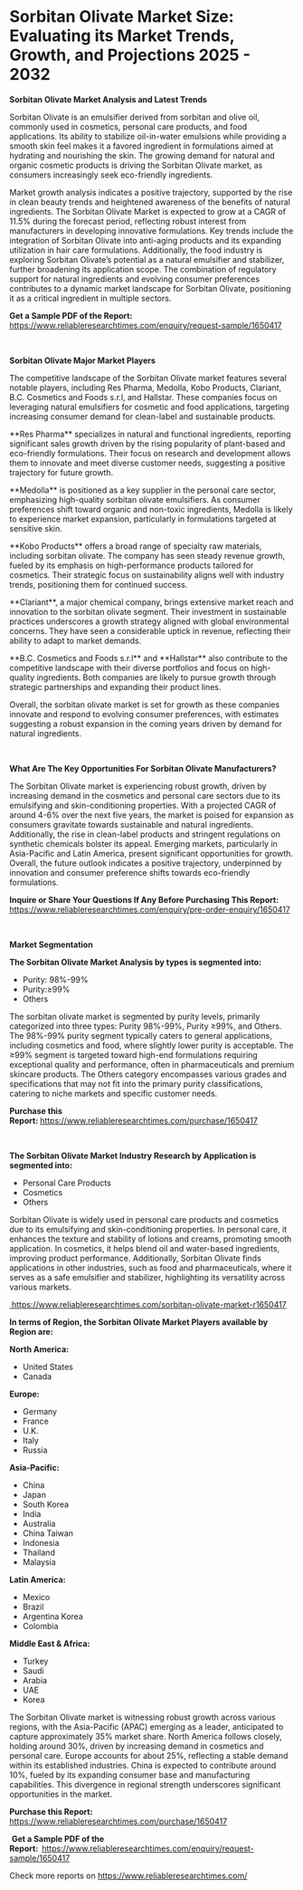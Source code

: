 <p><h1>Sorbitan Olivate Market Size: Evaluating its Market Trends, Growth, and Projections 2025 - 2032</h1></p><p><strong>Sorbitan Olivate Market Analysis and Latest Trends</strong></p>
<p><p>Sorbitan Olivate is an emulsifier derived from sorbitan and olive oil, commonly used in cosmetics, personal care products, and food applications. Its ability to stabilize oil-in-water emulsions while providing a smooth skin feel makes it a favored ingredient in formulations aimed at hydrating and nourishing the skin. The growing demand for natural and organic cosmetic products is driving the Sorbitan Olivate market, as consumers increasingly seek eco-friendly ingredients. </p><p>Market growth analysis indicates a positive trajectory, supported by the rise in clean beauty trends and heightened awareness of the benefits of natural ingredients. The Sorbitan Olivate Market is expected to grow at a CAGR of 11.5% during the forecast period, reflecting robust interest from manufacturers in developing innovative formulations. Key trends include the integration of Sorbitan Olivate into anti-aging products and its expanding utilization in hair care formulations. Additionally, the food industry is exploring Sorbitan Olivate’s potential as a natural emulsifier and stabilizer, further broadening its application scope. The combination of regulatory support for natural ingredients and evolving consumer preferences contributes to a dynamic market landscape for Sorbitan Olivate, positioning it as a critical ingredient in multiple sectors.</p></p>
<p><strong>Get a Sample PDF of the Report:&nbsp;</strong> <a href="https://www.reliableresearchtimes.com/enquiry/request-sample/1650417?utm_campaign=2222&utm_medium=2&utm_source=Github&utm_content=ia&utm_term=31032025&utm_id=sorbitan-olivate">https://www.reliableresearchtimes.com/enquiry/request-sample/1650417</a></p>
<p>&nbsp;</p>
<p><strong>Sorbitan Olivate Major Market Players</strong></p>
<p><p>The competitive landscape of the Sorbitan Olivate market features several notable players, including Res Pharma, Medolla, Kobo Products, Clariant, B.C. Cosmetics and Foods s.r.l, and Hallstar. These companies focus on leveraging natural emulsifiers for cosmetic and food applications, targeting increasing consumer demand for clean-label and sustainable products.</p><p>**Res Pharma** specializes in natural and functional ingredients, reporting significant sales growth driven by the rising popularity of plant-based and eco-friendly formulations. Their focus on research and development allows them to innovate and meet diverse customer needs, suggesting a positive trajectory for future growth.</p><p>**Medolla** is positioned as a key supplier in the personal care sector, emphasizing high-quality sorbitan olivate emulsifiers. As consumer preferences shift toward organic and non-toxic ingredients, Medolla is likely to experience market expansion, particularly in formulations targeted at sensitive skin.</p><p>**Kobo Products** offers a broad range of specialty raw materials, including sorbitan olivate. The company has seen steady revenue growth, fueled by its emphasis on high-performance products tailored for cosmetics. Their strategic focus on sustainability aligns well with industry trends, positioning them for continued success.</p><p>**Clariant**, a major chemical company, brings extensive market reach and innovation to the sorbitan olivate segment. Their investment in sustainable practices underscores a growth strategy aligned with global environmental concerns. They have seen a considerable uptick in revenue, reflecting their ability to adapt to market demands.</p><p>**B.C. Cosmetics and Foods s.r.l** and **Hallstar** also contribute to the competitive landscape with their diverse portfolios and focus on high-quality ingredients. Both companies are likely to pursue growth through strategic partnerships and expanding their product lines.</p><p>Overall, the sorbitan olivate market is set for growth as these companies innovate and respond to evolving consumer preferences, with estimates suggesting a robust expansion in the coming years driven by demand for natural ingredients.</p></p>
<p>&nbsp;</p>
<p><strong>What Are The Key Opportunities For Sorbitan Olivate Manufacturers?</strong></p>
<p><p>The Sorbitan Olivate market is experiencing robust growth, driven by increasing demand in the cosmetics and personal care sectors due to its emulsifying and skin-conditioning properties. With a projected CAGR of around 4-6% over the next five years, the market is poised for expansion as consumers gravitate towards sustainable and natural ingredients. Additionally, the rise in clean-label products and stringent regulations on synthetic chemicals bolster its appeal. Emerging markets, particularly in Asia-Pacific and Latin America, present significant opportunities for growth. Overall, the future outlook indicates a positive trajectory, underpinned by innovation and consumer preference shifts towards eco-friendly formulations.</p></p>
<p><strong>Inquire or Share Your Questions If Any Before Purchasing This Report:</strong> <a href="https://www.reliableresearchtimes.com/enquiry/pre-order-enquiry/1650417?utm_campaign=2222&utm_medium=2&utm_source=Github&utm_content=ia&utm_term=31032025&utm_id=sorbitan-olivate">https://www.reliableresearchtimes.com/enquiry/pre-order-enquiry/1650417</a></p>
<p>&nbsp;</p>
<p><strong>Market Segmentation</strong></p>
<p><strong>The Sorbitan Olivate Market Analysis by types is segmented into:</strong></p>
<p><ul><li>Purity: 98%-99%</li><li>Purity:≥99%</li><li>Others</li></ul></p>
<p><p>The sorbitan olivate market is segmented by purity levels, primarily categorized into three types: Purity 98%-99%, Purity ≥99%, and Others. The 98%-99% purity segment typically caters to general applications, including cosmetics and food, where slightly lower purity is acceptable. The ≥99% segment is targeted toward high-end formulations requiring exceptional quality and performance, often in pharmaceuticals and premium skincare products. The Others category encompasses various grades and specifications that may not fit into the primary purity classifications, catering to niche markets and specific customer needs.</p></p>
<p><strong>Purchase this Report:&nbsp;</strong><a href="https://www.reliableresearchtimes.com/purchase/1650417?utm_campaign=2222&utm_medium=2&utm_source=Github&utm_content=ia&utm_term=31032025&utm_id=sorbitan-olivate">https://www.reliableresearchtimes.com/purchase/1650417</a></p>
<p>&nbsp;</p>
<p><strong>The Sorbitan Olivate Market Industry Research by Application is segmented into:</strong></p>
<p><ul><li>Personal Care Products</li><li>Cosmetics</li><li>Others</li></ul></p>
<p><p>Sorbitan Olivate is widely used in personal care products and cosmetics due to its emulsifying and skin-conditioning properties. In personal care, it enhances the texture and stability of lotions and creams, promoting smooth application. In cosmetics, it helps blend oil and water-based ingredients, improving product performance. Additionally, Sorbitan Olivate finds applications in other industries, such as food and pharmaceuticals, where it serves as a safe emulsifier and stabilizer, highlighting its versatility across various markets.</p></p>
<p><a href="https://www.reliableresearchtimes.com/sorbitan-olivate-market-r1650417?utm_campaign=2222&utm_medium=2&utm_source=Github&utm_content=ia&utm_term=31032025&utm_id=sorbitan-olivate">&nbsp;https://www.reliableresearchtimes.com/sorbitan-olivate-market-r1650417</a></p>
<p><strong>In terms of Region, the Sorbitan Olivate Market Players available by Region are:</strong></p>
<p>
    <p> <strong> North America: </strong>
        <ul>
            <li>United States</li>
            <li>Canada</li>
        </ul>
        </p> 
    <p> <strong> Europe: </strong>
        <ul>
            <li>Germany</li>
            <li>France</li>
            <li>U.K.</li>
            <li>Italy</li>
            <li>Russia</li>
        </ul>
        </p> 
    <p> <strong> Asia-Pacific: </strong>
        <ul>
            <li>China</li>
            <li>Japan</li>
            <li>South Korea</li>
            <li>India</li>
            <li>Australia</li>
            <li>China Taiwan</li>
            <li>Indonesia</li>
            <li>Thailand</li>
            <li>Malaysia</li>
        </ul>
        </p> 
    <p> <strong> Latin America: </strong>
        <ul>
            <li>Mexico</li>
            <li>Brazil</li>
            <li>Argentina Korea</li>
            <li>Colombia</li>
        </ul>
        </p> 
    <p> <strong> Middle East & Africa: </strong>
        <ul>
            <li>Turkey</li>
            <li>Saudi</li>
            <li>Arabia</li>
            <li>UAE</li>
            <li>Korea</li>
        </ul>
    </p>
    </p>
<p><p>The Sorbitan Olivate market is witnessing robust growth across various regions, with the Asia-Pacific (APAC) emerging as a leader, anticipated to capture approximately 35% market share. North America follows closely, holding around 30%, driven by increasing demand in cosmetics and personal care. Europe accounts for about 25%, reflecting a stable demand within its established industries. China is expected to contribute around 10%, fueled by its expanding consumer base and manufacturing capabilities. This divergence in regional strength underscores significant opportunities in the market.</p></p>
<p><strong>Purchase this Report: </strong><a href="https://www.reliableresearchtimes.com/purchase/1650417?utm_campaign=2222&utm_medium=2&utm_source=Github&utm_content=ia&utm_term=31032025&utm_id=sorbitan-olivate">https://www.reliableresearchtimes.com/purchase/1650417</a></p>
<p>&nbsp;<strong>Get a Sample PDF of the Report:&nbsp;&nbsp;</strong><a href="https://www.reliableresearchtimes.com/enquiry/request-sample/1650417?utm_campaign=2222&utm_medium=2&utm_source=Github&utm_content=ia&utm_term=31032025&utm_id=sorbitan-olivate">https://www.reliableresearchtimes.com/enquiry/request-sample/1650417</a></p>
<p><strong></strong></p>
<p>Check more reports on <a href="https://www.reliableresearchtimes.com/?utm_campaign=2222&utm_medium=2&utm_source=Github&utm_content=ia&utm_term=31032025&utm_id=sorbitan-olivate">https://www.reliableresearchtimes.com/</a></p>